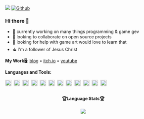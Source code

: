 ![](https://visitor-badge.laobi.icu/badge?page_id=cazterk.cazterk) [![Github](https://img.shields.io/github/followers/cazterk?label=Follow&style=social)](https://github.com/cazterk)

### Hi there 👋
- 🔭 currently working on many things programming & game gev 
- 👯 looking to collaborate on open source projects
- 🤔 looking for help with game art would love to learn that
- ⛪ I'm a follower of Jesus Christ 

**My Work**🖥️: [blog](https://www.terklog.com/) • [itch.io](https://cazterk.itch.io/) • [youtube](https://www.youtube.com/c/cazterk) 

**Languages and Tools:**  
<br/>
<img align="left" alt="C#" width="20px" src="https://cdn.jsdelivr.net/gh/devicons/devicon/icons/csharp/csharp-original.svg#dark-mode-only" style="padding-right:5px;" />
<img align="left" alt="HTML5" width="20px" src="https://cdn.jsdelivr.net/gh/devicons/devicon/icons/html5/html5-original.svg#light-mode-only" style="padding-right:5px;" />
<img align="left" alt="CSS3" width="20px" src="https://cdn.jsdelivr.net/gh/devicons/devicon/icons/css3/css3-original.svg#dark-mode-only" style="padding-right:5px;" />
<img align="left" alt="Sass" width="20px" src="https://cdn.jsdelivr.net/gh/devicons/devicon/icons/sass/sass-original.svg#light-mode-only" style="padding-right:5px;" />
<img align="left" alt="JavaScript" width="20px" src="https://cdn.jsdelivr.net/gh/devicons/devicon/icons/javascript/javascript-original.svg#dark-mode-only" style="padding-right:5px;" />
<img align="left" alt="TypeScript" width="20px" src="https://cdn.jsdelivr.net/gh/devicons/devicon/icons/typescript/typescript-original.svg#light-mode-only" style="padding-right:5px;" />
<img align="left" alt="React" width="20px" src="https://cdn.jsdelivr.net/gh/devicons/devicon/icons/react/react-original.svg#dark-mode-only" style="padding-right:5px;" />
<img align="left" alt="NodeJS" width="20px" src="https://cdn.jsdelivr.net/gh/devicons/devicon/icons/nodejs/nodejs-original-wordmark.svg#dark-mode-only" style="padding-right:5px;" />
<img align="left" alt="Python" width="20px" src="https://cdn.jsdelivr.net/gh/devicons/devicon/icons/python/python-original.svg#dark-mode-only" style="padding-right:5px;" />
<img align="left" alt="Unity" width="20px" src="https://cdn.jsdelivr.net/gh/devicons/devicon/icons/unity/unity-original.svg#dark-mode-only" style="padding-right:5px;" />
<img align="left" alt="Git" width="20px" src="https://cdn.jsdelivr.net/gh/devicons/devicon/icons/git/git-original.svg#dark-mode-only" style="padding-right:5px;" />
<img align="left" alt="Bash" width="20px" src="https://cdn.jsdelivr.net/gh/devicons/devicon/icons/bash/bash-plain.svg#dark-mode-only" style="padding-right:5px;" />

<br/>

<h4 align="center">🏆Language Stats🏆<h4>
<p align="center" >
        <img src="https://github-readme-stats.vercel.app/api/top-langs/?username=cazterk&hide_border=true&theme=tokyonight&layout=compact">                                                                                              
</p >


